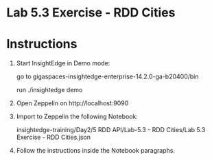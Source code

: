 # Lab 5.3 Exercise - RDD Cities

# Instructions

1. Start InsightEdge in Demo mode:

    go to gigaspaces-insightedge-enterprise-14.2.0-ga-b20400/bin

    run ./insightedge demo

2. Open Zeppelin on http://localhost:9090

3. Import to Zeppelin the following Notebook:

    insightedge-training/Day2/5 RDD API/Lab-5.3 - RDD Cities/Lab 5.3 Exercise - RDD Cities.json
    
4. Follow the instructions inside the Notebook paragraphs.
